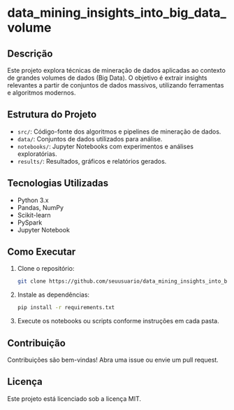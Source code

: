 # data_mining_insights_into_big_data_volume
## Descrição

Este projeto explora técnicas de mineração de dados aplicadas ao contexto de grandes volumes de dados (Big Data). O objetivo é extrair insights relevantes a partir de conjuntos de dados massivos, utilizando ferramentas e algoritmos modernos.

## Estrutura do Projeto

- `src/`: Código-fonte dos algoritmos e pipelines de mineração de dados.
- `data/`: Conjuntos de dados utilizados para análise.
- `notebooks/`: Jupyter Notebooks com experimentos e análises exploratórias.
- `results/`: Resultados, gráficos e relatórios gerados.

## Tecnologias Utilizadas

- Python 3.x
- Pandas, NumPy
- Scikit-learn
- PySpark
- Jupyter Notebook

## Como Executar

1. Clone o repositório:
    ```bash
    git clone https://github.com/seuusuario/data_mining_insights_into_big_data_volume.git
    ```
2. Instale as dependências:
    ```bash
    pip install -r requirements.txt
    ```
3. Execute os notebooks ou scripts conforme instruções em cada pasta.

## Contribuição

Contribuições são bem-vindas! Abra uma issue ou envie um pull request.

## Licença

Este projeto está licenciado sob a licença MIT.